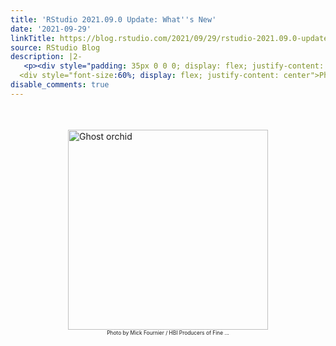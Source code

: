 ```yaml
---
title: 'RStudio 2021.09.0 Update: What''s New'
date: '2021-09-29'
linkTitle: https://blog.rstudio.com/2021/09/29/rstudio-2021.09.0-update-whats-new/
source: RStudio Blog
description: |2-
   <p><div style="padding: 35px 0 0 0; display: flex; justify-content: center;"> <img srcset="https://blog.rstudio.com/2021/09/29/rstudio-2021.09.0-update-whats-new/ghost-orchid_hu1accb0c552723ae4c76134e0b26d7138_43976_320x0_resize_q75_box.jpg, https://blog.rstudio.com/2021/09/29/rstudio-2021.09.0-update-whats-new/ghost-orchid.jpg 2x" src="https://blog.rstudio.com/2021/09/29/rstudio-2021.09.0-update-whats-new/ghost-orchid.jpg" width="320" alt="Ghost orchid"/> </div>
  <div style="font-size:60%; display: flex; justify-content: center">Photo by Mick Fournier / HBI Producers of Fine ...
disable_comments: true
---
```

 <p><div style="padding: 35px 0 0 0; display: flex; justify-content: center;"> <img srcset="https://blog.rstudio.com/2021/09/29/rstudio-2021.09.0-update-whats-new/ghost-orchid_hu1accb0c552723ae4c76134e0b26d7138_43976_320x0_resize_q75_box.jpg, https://blog.rstudio.com/2021/09/29/rstudio-2021.09.0-update-whats-new/ghost-orchid.jpg 2x" src="https://blog.rstudio.com/2021/09/29/rstudio-2021.09.0-update-whats-new/ghost-orchid.jpg" width="320" alt="Ghost orchid"/> </div>
<div style="font-size:60%; display: flex; justify-content: center">Photo by Mick Fournier / HBI Producers of Fine ...